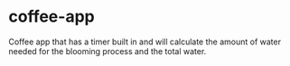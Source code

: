 # coffee-app

Coffee app that has a timer built in and will calculate the amount of water needed for the blooming process and the total water.